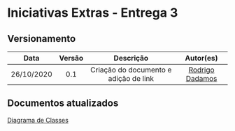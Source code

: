 # Iniciativas Extras - Entrega 3

## Versionamento
| Data | Versão | Descrição | Autor(es) |
|:----:|:------:|:---------:|:---------:|
| 26/10/2020 | 0.1 | Criação do documento e adição de link | [Rodrigo Dadamos](https://github.com/Rdadamos) |

## Documentos atualizados

<a href="https://unbarqdsw.github.io/2020.1_G5_Diario_da_Saude/diagrama_de_classes/">Diagrama de Classes</a>
